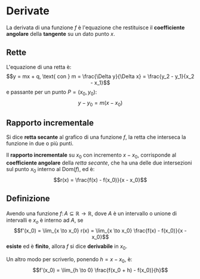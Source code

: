 # Derivate

La derivata di una funzione $f$ è l'equazione che restituisce il **coefficiente angolare** della **tangente** su un dato punto $x$.

## Rette

L'equazione di una retta è:
$$y = mx + q, \text{ con } m = \frac{\Delta y}{\Delta x} = \frac{y_2 - y_1}{x_2 - x_1}$$
e passante per un punto $P = (x_0, y_0)$:
$$y - y_0 = m(x - x_0)$$

## Rapporto incrementale

Si dice **retta secante** al grafico di una funzione $f$, la retta che interseca la funzione in due o più punti.

Il **rapporto incrementale** su $x_0$ con incremento $x - x_0$, corrisponde al **coefficiente angolare** della _retta secante_, che ha una delle due intersezioni sul punto $x_0$ interno al $\mathrm{Dom}(f)$, ed è:
$$r(x) = \frac{f(x) - f(x_0)}{x - x_0}$$

## Definizione

Avendo una funzione $f\colon A \subseteq \mathbb{R} \to \mathbb{R}$, dove $A$ è un intervallo o unione di intervalli e $x_o$ è interno ad $A$, se
$$f'(x_0) = \lim_{x \to x_0} r(x) = \lim_{x \to x_0} \frac{f(x) - f(x_0)}{x - x_0}$$
**esiste** ed è **finito**, allora $f$ si dice **derivabile** in $x_0$.

Un altro modo per scriverlo, ponendo $h = x - x_0$, è:
$$f'(x_0) = \lim_{h \to 0} \frac{f(x_0 + h) - f(x_0)}{h}$$
